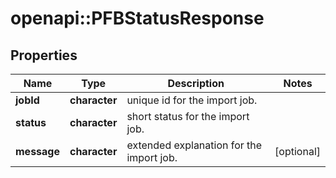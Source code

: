 # openapi::PFBStatusResponse


## Properties
Name | Type | Description | Notes
------------ | ------------- | ------------- | -------------
**jobId** | **character** | unique id for the import job. | 
**status** | **character** | short status for the import job. | 
**message** | **character** | extended explanation for the import job. | [optional] 


